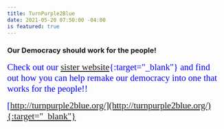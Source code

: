 ```yaml
---
title: TurnPurple2Blue
date: 2021-05-20 07:50:00 -04:00
is featured: true
---
```


### Our Democracy should work for the people!

<span style="font-family:Papyrus; font-size:1.5em; color:blue;">Check out our [sister website](http://turnpurple2blue.org){:target="_blank"} and find out how you can help remake our democracy into one that works for the people!!</span>  

<span style="font-family:Papyrus; font-size:1.5em; color:blue;">[http://turnpurple2blue.org/](http://turnpurple2blue.org/){:target="_blank"}</span> 
